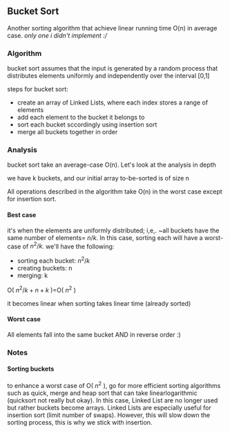 ## Bucket Sort

Another sorting algorithm that achieve linear running time O(n) in average case. *only one i didn't implement :/*

### Algorithm

bucket sort assumes that the input is generated
by a random process that distributes elements uniformly and independently over
the interval [0,1]

steps for bucket sort:

* create an array of Linked Lists, where each index stores a range of elements
* add each element to the bucket it belongs to
* sort each bucket sccordingly using insertion sort
* merge all buckets together in order

### Analysis

bucket sort take an average-case O(n). Let's look at the analysis in depth

we have k buckets, and our initial array to-be-sorted is of size n

All operations described in the algorithm take O(n) in the worst case except for insertion sort.

#### Best case

it's when the elements are uniformly distributed; i,e,. ~all buckets have the same number of elements= $n/k$.
In this case, sorting each will have a worst-case of $n^2/k$.
we'll have the following: 

* sorting each bucket: $n^2/k$
* creating buckets: n
* merging: k

O( $n^2/k+n+k$ )=O( $n^2$ )

it becomes linear when sorting takes linear time (already sorted)

#### Worst case

All elements fall into the same bucket AND in reverse order :)

### Notes

#### Sorting buckets

to enhance a worst case of O( $n^2$ ), go for more efficient sorting algorithms such as quick, merge and heap sort that can take linearlogarithmic (quicksort not really but okay). In this case, Linked List are no longer used but rather buckets become arrays. Linked Lists are especially useful for insertion sort (limit number of swaps). However, this will slow down the sorting process, this is why we stick with insertion.
